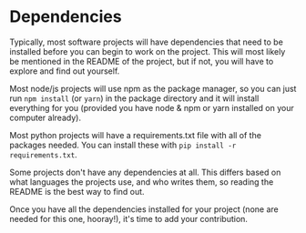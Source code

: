 # Dependencies

Typically, most software projects will have dependencies that need to be installed before you can begin to work on 
the project. This will most likely be mentioned in the README of the project, but if not, you will have to explore 
and find out yourself. 

Most node/js projects will use npm as the package manager, so you can just run `npm install`
 (or `yarn`) in the package directory and it will install everything for you (provided you have node & npm or yarn installed on your 
 computer already). 
 
 Most python projects will have a requirements.txt file with all of the packages needed. You can 
 install these with `pip install -r requirements.txt`. 
 
 Some projects don't have any dependencies at all. This differs
 based on what languages the projects use, and who writes them, so reading the README is the best way to find out.

Once you have all the dependencies installed for your project (none are needed for this one, hooray!), it's time to add your contribution.
